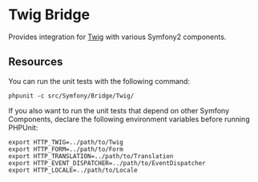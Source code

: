 Twig Bridge
===========

Provides integration for [Twig](http://twig.sensiolabs.org/) with various
Symfony2 components.

Resources
---------

You can run the unit tests with the following command:

    phpunit -c src/Symfony/Bridge/Twig/

If you also want to run the unit tests that depend on other Symfony
Components, declare the following environment variables before running
PHPUnit:

    export HTTP_TWIG=../path/to/Twig
    export HTTP_FORM=../path/to/Form
    export HTTP_TRANSLATION=../path/to/Translation
    export HTTP_EVENT_DISPATCHER=../path/to/EventDispatcher
    export HTTP_LOCALE=../path/to/Locale
